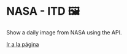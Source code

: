<h1>NASA - ITD 🖼️</h1>
<p>Show a daily image from NASA using the API.</p>

<a href="https://idanielsoto.github.io/NASA-ITD/">Ir a la página</a>
